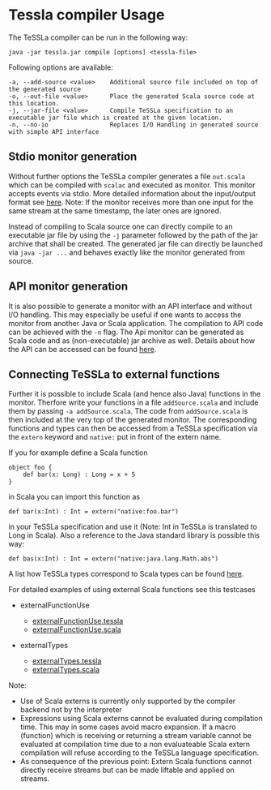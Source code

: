 #  Tessla compiler Usage

The TeSSLa compiler can be run in the following way:

```
java -jar tessla.jar compile [options] <tessla-file>
```

Following options are available:

```
-a, --add-source <value>    Additional source file included on top of the generated source
-o, --out-file <value>      Place the generated Scala source code at this location.
-j, --jar-file <value>      Compile TeSSLa specification to an executable jar file which is created at the given location.
-n, --no-io                 Replaces I/O Handling in generated source with simple API interface
```

## Stdio monitor generation

Without further options the TeSSLa compiler generates a file `out.scala` which can be compiled with `scalac` and executed as monitor.
This monitor accepts events via stdio. More detailed information about the input/output format see [here](../../IO.md).
Note: If the monitor receives more than one input for the same stream at the same timestamp, the later ones are ignored.

Instead of compiling to Scala source one can directly compile to an executable jar file by using the `-j` parameter followed by the
path of the jar archive that shall be created. The generated jar file can directly be launched via `java -jar ...` and behaves exactly
like the monitor generated from source.

## API monitor generation

It is also possible to generate a monitor with an API interface and without I/O handling. This may especially be useful if one wants
to access the monitor from another Java or Scala application. The compilation to API code can be achieved with the `-n` flag.
The Api monitor can be generated as Scala code and as (non-executable) jar archive as well. Details about how the API can be accessed
can be found [here](API.md).

## Connecting TeSSLa to external functions

Further it is possible to include Scala (and hence also Java) functions in the monitor. Therfore write your functions in a file
`addSource.scala` and include them by passing `-a addSource.scala`. The code from `addSource.scala` is then included at the very top
of the generated monitor. The corresponding functions and types can then be accessed from a TeSSLa specification via the `extern`
keyword and `native:` put in front of the extern name.

If you for example define a Scala function

```
object foo {
    def bar(x: Long) : Long = x + 5
}
```

in Scala you can import this function as

```
def bar(x:Int) : Int = extern("native:foo.bar")
```

in your TeSSLa specification and use it (Note: Int in TeSSLa is translated to Long in Scala). 
Also a reference to the Java standard library is possible this way:

```
def bas(x:Int) : Int = extern("native:java.lang.Math.abs")
```

A list how TeSSLa types correspond to Scala types can be found [here](Types.md).

For detailed examples of using external Scala functions see this testcases

* externalFunctionUse
    * [externalFunctionUse.tessla](../src/test/resources/de/uni_luebeck/isp/tessla/tesslac/nativeExterns/externalFunctionUse.tessla)
    * [externalFunctionUse.scala](../src/test/resources/de/uni_luebeck/isp/tessla/tesslac/nativeExterns/externalFunctionUse.scala)
    
* externalTypes
    * [externalTypes.tessla](../src/test/resources/de/uni_luebeck/isp/tessla/tesslac/nativeExterns/externalTypes.tessla)
    * [externalTypes.scala](../src/test/resources/de/uni_luebeck/isp/tessla/tesslac/nativeExterns/externalTypes.scala)
    
Note: 

* Use of Scala externs is currently only supported by the compiler backend not by the interpreter
* Expressions using Scala externs cannot be evaluated during compilation time. This may in some cases avoid macro expansion.
  If a macro (function) which is receiving or returning a stream variable cannot be evaluated at compilation time due to 
  a non evaluateable Scala extern compilation will refuse according to the TeSSLa language specification.
* As consequence of the previous point: Extern Scala functions cannot directly receive streams but can be made liftable and 
  applied on streams.
